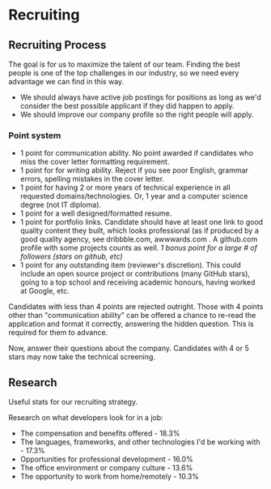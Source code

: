 
# Recruiting

## Recruiting Process

The goal is for us to maximize the talent of our team. Finding the best people is one of the top challenges in our industry, so we need every advantage we can find in this way. 

  * We should always have active job postings for positions as long as we'd consider the best possible applicant if they did happen to apply.
  * We should improve our company profile so the right people will apply.
  
### Point system

  * 1 point for communication ability. No point awarded if candidates who miss the cover letter formatting requirement.
  * 1 point for for writing ability. Reject if you see poor English, grammar errors, spelling mistakes in the cover letter.
  * 1 point for having 2 or more years of technical experience in all requested domains/technologies. Or, 1 year and a computer science degree (not IT diploma).
  * 1 point for a well designed/formatted resume.
  * 1 point for portfolio links. Candidate should have at least one link to good quality content they built, which looks professional (as if produced by a good quality agency, see dribbble.com, awwwards.com . A github.com profile with some projects counts as well. *1 bonus point for a large # of followers (stars on github, etc)*
  * 1 point for any outstanding item (reviewer's discretion). This could include an open source project or contributions (many GitHub stars), going to a top school and receiving academic honours, having worked at Google, etc.
  
Candidates with less than 4 points are rejected outright. Those with 4 points other than "communication ability" can be offered a chance to re-read the application and format it correctly, answering the hidden question. This is required for them to advance.

Now, answer their questions about the company. Candidates with 4 or 5 stars may now take the technical screening.

## Research

Useful stats for our recruiting strategy.

Research on what developers look for in a job:

  * The compensation and benefits offered - 18.3%
  * The languages, frameworks, and other technologies I'd be working with - 17.3%
  * Opportunities for professional development - 16.0%
  * The office environment or company culture - 13.6%
  * The opportunity to work from home/remotely - 10.3%
